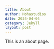 ```yaml
---
title: About
author: Hohastudios
date: 2024-04-04
category: Jekyll
layout: post
---
```


This is an about page.